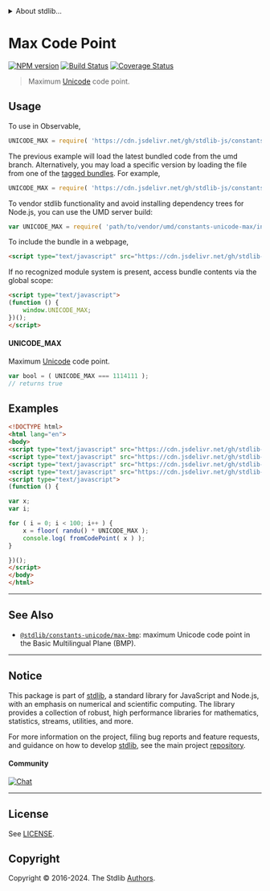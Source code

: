 <!--

@license Apache-2.0

Copyright (c) 2018 The Stdlib Authors.

Licensed under the Apache License, Version 2.0 (the "License");
you may not use this file except in compliance with the License.
You may obtain a copy of the License at

   http://www.apache.org/licenses/LICENSE-2.0

Unless required by applicable law or agreed to in writing, software
distributed under the License is distributed on an "AS IS" BASIS,
WITHOUT WARRANTIES OR CONDITIONS OF ANY KIND, either express or implied.
See the License for the specific language governing permissions and
limitations under the License.

-->


<details>
  <summary>
    About stdlib...
  </summary>
  <p>We believe in a future in which the web is a preferred environment for numerical computation. To help realize this future, we've built stdlib. stdlib is a standard library, with an emphasis on numerical and scientific computation, written in JavaScript (and C) for execution in browsers and in Node.js.</p>
  <p>The library is fully decomposable, being architected in such a way that you can swap out and mix and match APIs and functionality to cater to your exact preferences and use cases.</p>
  <p>When you use stdlib, you can be absolutely certain that you are using the most thorough, rigorous, well-written, studied, documented, tested, measured, and high-quality code out there.</p>
  <p>To join us in bringing numerical computing to the web, get started by checking us out on <a href="https://github.com/stdlib-js/stdlib">GitHub</a>, and please consider <a href="https://opencollective.com/stdlib">financially supporting stdlib</a>. We greatly appreciate your continued support!</p>
</details>

# Max Code Point

[![NPM version][npm-image]][npm-url] [![Build Status][test-image]][test-url] [![Coverage Status][coverage-image]][coverage-url] <!-- [![dependencies][dependencies-image]][dependencies-url] -->

> Maximum [Unicode][unicode] code point.



<section class="usage">

## Usage

To use in Observable,

```javascript
UNICODE_MAX = require( 'https://cdn.jsdelivr.net/gh/stdlib-js/constants-unicode-max@umd/browser.js' )
```
The previous example will load the latest bundled code from the umd branch. Alternatively, you may load a specific version by loading the file from one of the [tagged bundles](https://github.com/stdlib-js/constants-unicode-max/tags). For example,

```javascript
UNICODE_MAX = require( 'https://cdn.jsdelivr.net/gh/stdlib-js/constants-unicode-max@v0.2.0-umd/browser.js' )
```

To vendor stdlib functionality and avoid installing dependency trees for Node.js, you can use the UMD server build:

```javascript
var UNICODE_MAX = require( 'path/to/vendor/umd/constants-unicode-max/index.js' )
```

To include the bundle in a webpage,

```html
<script type="text/javascript" src="https://cdn.jsdelivr.net/gh/stdlib-js/constants-unicode-max@umd/browser.js"></script>
```

If no recognized module system is present, access bundle contents via the global scope:

```html
<script type="text/javascript">
(function () {
    window.UNICODE_MAX;
})();
</script>
```

#### UNICODE_MAX

Maximum [Unicode][unicode] code point.

```javascript
var bool = ( UNICODE_MAX === 1114111 );
// returns true
```

</section>

<!-- /.usage -->

<section class="examples">

## Examples

<!-- eslint no-undef: "error" -->

```html
<!DOCTYPE html>
<html lang="en">
<body>
<script type="text/javascript" src="https://cdn.jsdelivr.net/gh/stdlib-js/random-base-randu@umd/browser.js"></script>
<script type="text/javascript" src="https://cdn.jsdelivr.net/gh/stdlib-js/math-base-special-floor@umd/browser.js"></script>
<script type="text/javascript" src="https://cdn.jsdelivr.net/gh/stdlib-js/string-from-code-point@umd/browser.js"></script>
<script type="text/javascript" src="https://cdn.jsdelivr.net/gh/stdlib-js/constants-unicode-max@umd/browser.js"></script>
<script type="text/javascript">
(function () {

var x;
var i;

for ( i = 0; i < 100; i++ ) {
    x = floor( randu() * UNICODE_MAX );
    console.log( fromCodePoint( x ) );
}

})();
</script>
</body>
</html>
```

</section>

<!-- /.examples -->

<!-- Section for related `stdlib` packages. Do not manually edit this section, as it is automatically populated. -->

<section class="related">

* * *

## See Also

-   <span class="package-name">[`@stdlib/constants-unicode/max-bmp`][@stdlib/constants/unicode/max-bmp]</span><span class="delimiter">: </span><span class="description">maximum Unicode code point in the Basic Multilingual Plane (BMP).</span>

</section>

<!-- /.related -->

<!-- Section for all links. Make sure to keep an empty line after the `section` element and another before the `/section` close. -->


<section class="main-repo" >

* * *

## Notice

This package is part of [stdlib][stdlib], a standard library for JavaScript and Node.js, with an emphasis on numerical and scientific computing. The library provides a collection of robust, high performance libraries for mathematics, statistics, streams, utilities, and more.

For more information on the project, filing bug reports and feature requests, and guidance on how to develop [stdlib][stdlib], see the main project [repository][stdlib].

#### Community

[![Chat][chat-image]][chat-url]

---

## License

See [LICENSE][stdlib-license].


## Copyright

Copyright &copy; 2016-2024. The Stdlib [Authors][stdlib-authors].

</section>

<!-- /.stdlib -->

<!-- Section for all links. Make sure to keep an empty line after the `section` element and another before the `/section` close. -->

<section class="links">

[npm-image]: http://img.shields.io/npm/v/@stdlib/constants-unicode-max.svg
[npm-url]: https://npmjs.org/package/@stdlib/constants-unicode-max

[test-image]: https://github.com/stdlib-js/constants-unicode-max/actions/workflows/test.yml/badge.svg?branch=v0.2.0
[test-url]: https://github.com/stdlib-js/constants-unicode-max/actions/workflows/test.yml?query=branch:v0.2.0

[coverage-image]: https://img.shields.io/codecov/c/github/stdlib-js/constants-unicode-max/main.svg
[coverage-url]: https://codecov.io/github/stdlib-js/constants-unicode-max?branch=main

<!--

[dependencies-image]: https://img.shields.io/david/stdlib-js/constants-unicode-max.svg
[dependencies-url]: https://david-dm.org/stdlib-js/constants-unicode-max/main

-->

[chat-image]: https://img.shields.io/gitter/room/stdlib-js/stdlib.svg
[chat-url]: https://app.gitter.im/#/room/#stdlib-js_stdlib:gitter.im

[stdlib]: https://github.com/stdlib-js/stdlib

[stdlib-authors]: https://github.com/stdlib-js/stdlib/graphs/contributors

[umd]: https://github.com/umdjs/umd
[es-module]: https://developer.mozilla.org/en-US/docs/Web/JavaScript/Guide/Modules

[deno-url]: https://github.com/stdlib-js/constants-unicode-max/tree/deno
[deno-readme]: https://github.com/stdlib-js/constants-unicode-max/blob/deno/README.md
[umd-url]: https://github.com/stdlib-js/constants-unicode-max/tree/umd
[umd-readme]: https://github.com/stdlib-js/constants-unicode-max/blob/umd/README.md
[esm-url]: https://github.com/stdlib-js/constants-unicode-max/tree/esm
[esm-readme]: https://github.com/stdlib-js/constants-unicode-max/blob/esm/README.md
[branches-url]: https://github.com/stdlib-js/constants-unicode-max/blob/main/branches.md

[stdlib-license]: https://raw.githubusercontent.com/stdlib-js/constants-unicode-max/main/LICENSE

[unicode]: https://en.wikipedia.org/wiki/Unicode

<!-- <related-links> -->

[@stdlib/constants/unicode/max-bmp]: https://github.com/stdlib-js/constants-unicode-max-bmp/tree/umd

<!-- </related-links> -->

</section>

<!-- /.links -->
